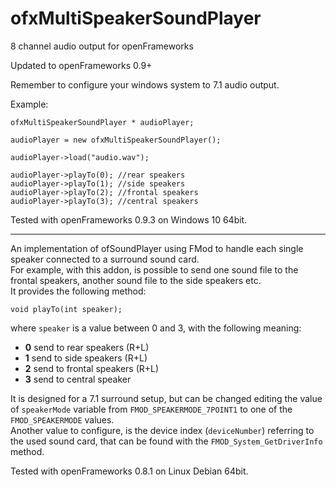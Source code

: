 ofxMultiSpeakerSoundPlayer
==========================

8 channel audio output for openFrameworks

Updated to openFrameworks 0.9+

Remember to configure your windows system to 7.1 audio output.

Example:
		
	ofxMultiSpeakerSoundPlayer * audioPlayer;

	audioPlayer = new ofxMultiSpeakerSoundPlayer();

	audioPlayer->load("audio.wav");

	audioPlayer->playTo(0); //rear speakers
	audioPlayer->playTo(1); //side speakers
	audioPlayer->playTo(2); //frontal speakers
	audioPlayer->playTo(3); //central speakers


Tested with openFrameworks 0.9.3 on Windows 10 64bit.

-------------------------

An implementation of ofSoundPlayer using FMod to handle each single speaker connected to a surround sound card.  
For example, with this addon, is possible to send one sound file to the frontal speakers, another sound file to the side speakers etc.  
It provides the following method:

    void playTo(int speaker);

where `speaker` is a value between 0 and 3, with the following meaning:

* **0** send to rear speakers (R+L)
* **1** send to side speakers (R+L)
* **2** send to frontal speakers (R+L)
* **3** send to central speaker

It is designed for a 7.1 surround setup, but can be changed editing the value of `speakerMode` variable from `FMOD_SPEAKERMODE_7POINT1` to one of the `FMOD_SPEAKERMODE` values.  
Another value to configure, is the device index (`deviceNumber`) referring to the used sound card, that can be found with the `FMOD_System_GetDriverInfo` method.

Tested with openFrameworks 0.8.1 on Linux Debian 64bit.

